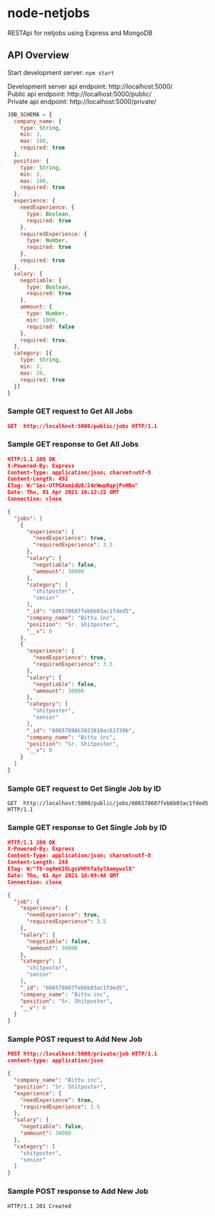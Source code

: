 # node-netjobs
RESTApi for netjobs using Express and MongoDB

## API Overview

Start development server: `npm start`<br>

Development server api endpoint: http://localhost:5000/<br>
Public api endpoint: http://localhost:5000/public/<br>
Private api endpoint: http://localhost:5000/private/<br>


```javascript
JOB_SCHEMA = {
  company_name: {
    type: String,
    min: 3,
    max: 100,
    required: true
  },
  position: {
    type: String,
    min: 3,
    max: 100,
    required: true
  },
  experience: {
    needExperience: {
      type: Boolean,
      required: true
    },
    requiredExperience: {
      type: Number,
      required: true
    },
    required: true
  },
  salary: {
    negotiable: {
      type: Boolean,
      required: true
    },
    ammount: {
      type: Number,
      min: 1000,
      required: false
    },
    required: true,
  },
  category: [{
    type: String,
    min: 3,
    max: 20,
    required: true
  }]
}
```
### Sample GET request to Get All Jobs
```json
GET  http://localhost:5000/public/jobs HTTP/1.1
```
### Sample GET response to Get All Jobs
```json
HTTP/1.1 200 OK
X-Powered-By: Express
Content-Type: application/json; charset=utf-8
Content-Length: 492
ETag: W/"1ec-UTPGXomidU8/24rWwpRqpjPvHBo"
Date: Thu, 01 Apr 2021 16:12:22 GMT
Connection: close

{
  "jobs": [
    {
      "experience": {
        "needExperience": true,
        "requiredExperience": 3.5
      },
      "salary": {
        "negotiable": false,
        "ammount": 30000
      },
      "category": [
        "shitposter",
        "senior"
      ],
      "_id": "606578607feb6b03ac1fded5",
      "company_name": "Bittu inc",
      "position": "Sr. Shitposter",
      "__v": 0
    },
    {
      "experience": {
        "needExperience": true,
        "requiredExperience": 3.5
      },
      "salary": {
        "negotiable": false,
        "ammount": 30000
      },
      "category": [
        "shitposter",
        "senior"
      ],
      "_id": "60657898b3823810ac61f39b",
      "company_name": "Bittu inc",
      "position": "Sr. Shitposter",
      "__v": 0
    }
  ]
}
```
### Sample GET request to Get Single Job by ID
```
GET  http://localhost:5000/public/jobs/606578607feb6b03ac1fded5 HTTP/1.1
```
### Sample GET response to Get Single Job by ID
```json
HTTP/1.1 200 OK
X-Powered-By: Express
Content-Type: application/json; charset=utf-8
Content-Length: 248
ETag: W/"f8-oq0mVI0LgsVHPhTa5y7Aamywsl8"
Date: Thu, 01 Apr 2021 16:09:44 GMT
Connection: close

{
  "job": {
    "experience": {
      "needExperience": true,
      "requiredExperience": 3.5
    },
    "salary": {
      "negotiable": false,
      "ammount": 30000
    },
    "category": [
      "shitposter",
      "senior"
    ],
    "_id": "606578607feb6b03ac1fded5",
    "company_name": "Bittu inc",
    "position": "Sr. Shitposter",
    "__v": 0
  }
}
```

### Sample POST request to Add New Job
```json
POST http://localhost:5000/private/job HTTP/1.1
content-type: application/json

{
  "company_name": "Bittu inc",
  "position": "Sr. Shitposter",
  "experience": {
    "needExperience": true,
    "requiredExperience": 3.5
  },
  "salary": {
    "negotiable": false,
    "ammount": 30000
  },
  "category": [
    "shitposter",
    "senior"
  ]
}
```
### Sample POST response to Add New Job
```
HTTP/1.1 201 Created
```